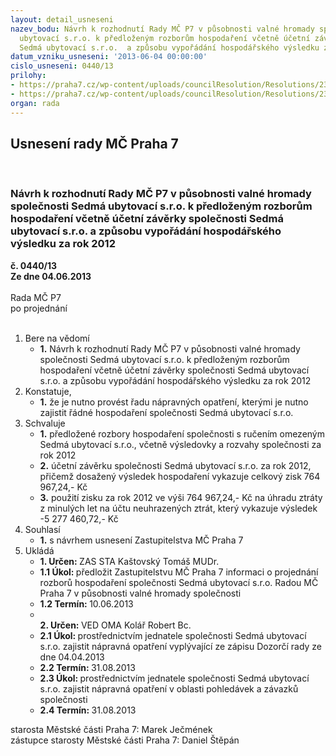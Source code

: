 ```yaml
---
layout: detail_usneseni
nazev_bodu: Návrh k rozhodnutí Rady MČ P7 v působnosti valné hromady společnosti Sedmá
  ubytovací s.r.o. k předloženým rozborům hospodaření včetně účetní závěrky  společnosti
  Sedmá ubytovací s.r.o.  a způsobu vypořádání hospodářského výsledku za rok 2012
datum_vzniku_usneseni: '2013-06-04 00:00:00'
cislo_usneseni: 0440/13
prilohy:
- https://praha7.cz/wp-content/uploads/councilResolution/Resolutions/23941/29-13-priloha_1.pdf
- https://praha7.cz/wp-content/uploads/councilResolution/Resolutions/23941/29-13-priloha_7.doc
organ: rada
---
```

<div id="ucUsn_pList" class="usn">
	<span><h2>Usnesení rady MČ Praha 7 </h2>
<br></span><div class="standBody">
<span><h3>Návrh k rozhodnutí Rady MČ P7 v působnosti valné hromady společnosti Sedmá ubytovací s.r.o. k předloženým rozborům hospodaření včetně účetní závěrky  společnosti Sedmá ubytovací s.r.o.  a způsobu vypořádání hospodářského výsledku za rok 2012</h3></span><div class="center">
		<strong>č. 0440/13</strong><br>
	</div>
<div class="center">
		<strong>Ze dne 04.06.2013</strong><br><br>
	</div>Rada MČ P7<br> po projednání<br><br><ol>
<li>Bere na vědomí<ul><li>
<strong>1.</strong> Návrh k rozhodnutí Rady MČ P7 v působnosti valné hromady společnosti Sedmá ubytovací s.r.o. k předloženým rozborům hospodaření včetně účetní závěrky  společnosti Sedmá ubytovací s.r.o.  a způsobu vypořádání hospodářského výsledku za rok 2012</li></ul>
</li>
<li>Konstatuje,<ul><li>
<strong>1.</strong> že je nutno provést řadu nápravných opatření, kterými je nutno zajistit řádné hospodaření společnosti Sedmá ubytovací s.r.o.</li></ul>
</li>
<li>Schvaluje<ul>
<li>
<strong>1.</strong> předložené rozbory hospodaření společnosti s ručením omezeným Sedmá ubytovací s.r.o., včetně výsledovky a rozvahy společnosti za rok 2012</li>
<li>
<strong>2.</strong> účetní závěrku společnosti Sedmá ubytovací s.r.o. za rok  2012, přičemž dosažený výsledek hospodaření vykazuje celkový zisk 764 967,24,- Kč</li>
<li>
<strong>3.</strong> použití zisku za rok 2012 ve výši 764 967,24,- Kč na úhradu ztráty z minulých let na účtu neuhrazených ztrát, který vykazuje výsledek -5 277 460,72,- Kč  </li>
</ul>
</li>
<li>Souhlasí<ul><li>
<strong>1.</strong> s návrhem usnesení Zastupitelstva MČ Praha 7     </li></ul>
</li>
<li>Ukládá<ul>
<li>
<strong>1. Určen: </strong>ZAS STA Kaštovský Tomáš MUDr.</li>
<li>
<strong>1.1 Úkol: </strong>předložit Zastupitelstvu MČ Praha 7 informaci o projednání rozborů hospodaření společnosti Sedmá ubytovací s.r.o. Radou MČ Praha 7 v působnosti valné hromady společnosti</li>
<li>
<strong>1.2 Termín: </strong>10.06.2013</li>
<li>
<strong><br>2. Určen: </strong>VED OMA Kolář Robert Bc.</li>
<li>
<strong>2.1 Úkol: </strong>prostřednictvím jednatele společnosti Sedmá ubytovací s.r.o. zajistit nápravná opatření vyplývající ze zápisu Dozorčí rady ze dne 04.04.2013</li>
<li>
<strong>2.2 Termín: </strong>31.08.2013</li>
<li>
<strong>2.3 Úkol: </strong>prostřednictvím jednatele společnosti Sedmá ubytovací s.r.o. zajistit nápravná opatření v oblasti pohledávek a závazků společnosti</li>
<li>
<strong>2.4 Termín: </strong>31.08.2013</li>
</ul>
</li>
</ol>starosta Městské části Praha 7: Marek Ječmének<br>zástupce starosty Městské části Praha 7: Daniel Štěpán 
</div>
</div>